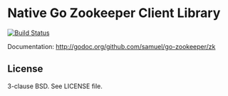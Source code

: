 Native Go Zookeeper Client Library
===================================

[![Build Status](https://travis-ci.org/chentmin/go-zookeeper.svg?branch=master)](https://travis-ci.org/chentmin/go-zookeeper)

Documentation: http://godoc.org/github.com/samuel/go-zookeeper/zk

License
-------

3-clause BSD. See LICENSE file.
